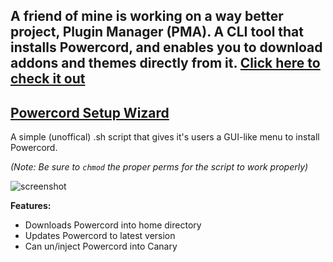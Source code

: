 ## A friend of mine is working on a way better project, Plugin Manager (PMA). A CLI tool that installs Powercord, and enables you to download addons and themes directly from it. [Click here to check it out](https://github.com/pluginmanagerr/pma/tree/main)

## [Powercord Setup Wizard](https://gitcdn.link/repo/SlippingGitty/Powercord-Setup-Wizard/main/PowercordSetupWizard.sh)
A simple (unoffical) .sh script that gives it's users a GUI-like menu to install Powercord.

*(Note: Be sure to `chmod` the proper perms for the script to work properly)*

![screenshot](https://files.catbox.moe/1wtzgm.png)

**Features:**

* Downloads Powercord into home directory
* Updates Powercord to latest version
* Can un/inject Powercord into Canary
